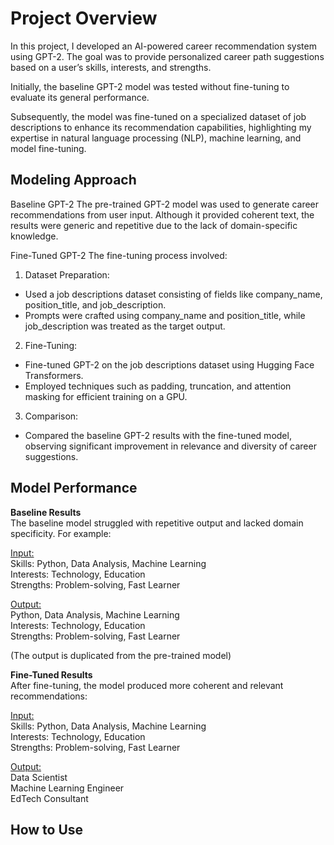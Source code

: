 # __Project Overview__

In this project, I developed an AI-powered career recommendation system using GPT-2. The goal was to provide personalized career path suggestions based on a user’s skills, interests, and strengths. 

Initially, the baseline GPT-2 model was tested without fine-tuning to evaluate its general performance. 

Subsequently, the model was fine-tuned on a specialized dataset of job descriptions to enhance its recommendation capabilities, highlighting my expertise in natural language processing (NLP), machine learning, and model fine-tuning.

## __Modeling Approach__

Baseline GPT-2
The pre-trained GPT-2 model was used to generate career recommendations from user input. Although it provided coherent text, the results were generic and repetitive due to the lack of domain-specific knowledge.

Fine-Tuned GPT-2
The fine-tuning process involved:

  1. Dataset Preparation:
   - Used a job descriptions dataset consisting of fields like company_name, position_title, and job_description.
   - Prompts were crafted using company_name and position_title, while job_description was treated as the target output.
    
  2. Fine-Tuning:
   - Fine-tuned GPT-2 on the job descriptions dataset using Hugging Face Transformers.
   - Employed techniques such as padding, truncation, and attention masking for efficient training on a GPU.
    
3. Comparison:
  - Compared the baseline GPT-2 results with the fine-tuned model, observing significant improvement in relevance and diversity of career suggestions.


## __Model Performance__

__Baseline Results__\
The baseline model struggled with repetitive output and lacked domain specificity. For example:

<ins>Input:</ins>\
  Skills: Python, Data Analysis, Machine Learning\
  Interests: Technology, Education\
  Strengths: Problem-solving, Fast Learner


<ins>Output:</ins>\
  Python, Data Analysis, Machine Learning\
  Interests: Technology, Education\
  Strengths: Problem-solving, Fast Learner

(The output is duplicated from the pre-trained model)


__Fine-Tuned Results__\
After fine-tuning, the model produced more coherent and relevant recommendations:

<ins>Input:</ins>\
  Skills: Python, Data Analysis, Machine Learning\
  Interests: Technology, Education\
  Strengths: Problem-solving, Fast Learner

<ins>Output:</ins>\
Data Scientist\
Machine Learning Engineer\
EdTech Consultant


## __How to Use__
